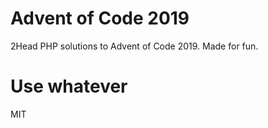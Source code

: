 # Advent of Code 2019

2Head PHP solutions to Advent of Code 2019. Made for fun.

# Use whatever

MIT